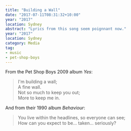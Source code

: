```yaml
---
title: "Building a Wall"
date: "2017-07-11T08:31:32+10:00"
year: "2017"
location: Sydney
abstract: "Lyrics from this song seem poignnant now."
year: "2017"
location: Sydney
category: Media
tag:
- music
- pet-shop-boys
---
```

From the Pet Shop Boys 2009 album *Yes*:

> I'm building a wall;  
> A fine wall.  
> Not so much to keep you out;  
> More to keep me in.

And from their 1990 album *Behaviour*:

> You live within the headlines, so everyone can see;  
> How can you expect to be… taken… seriously?

